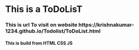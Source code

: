 <h1>This is a ToDoLisT</h1>
<h3>This is url To visit on website
https://krishnakumar-1234.github.io/Todolist/ToDoList.html</h3>

<h4>This is build from <strong>HTML</strong> <strong>CSS</strong> <strong>JS</strong>  </h4>
